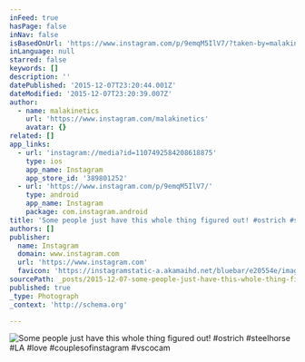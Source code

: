 ```yaml
---
inFeed: true
hasPage: false
inNav: false
isBasedOnUrl: 'https://www.instagram.com/p/9emqM5IlV7/?taken-by=malakinetics'
inLanguage: null
starred: false
keywords: []
description: ''
datePublished: '2015-12-07T23:20:44.001Z'
dateModified: '2015-12-07T23:20:39.007Z'
author:
  - name: malakinetics
    url: 'https://www.instagram.com/malakinetics'
    avatar: {}
related: []
app_links:
  - url: 'instagram://media?id=1107492584208618875'
    type: ios
    app_name: Instagram
    app_store_id: '389801252'
  - url: 'https://www.instagram.com/p/9emqM5IlV7/'
    type: android
    app_name: Instagram
    package: com.instagram.android
title: 'Some people just have this whole thing figured out! #ostrich #steelhorse #LA #love #couplesofinstagram #vscocam'
authors: []
publisher:
  name: Instagram
  domain: www.instagram.com
  url: 'https://www.instagram.com'
  favicon: 'https://instagramstatic-a.akamaihd.net/bluebar/e20554e/images/ico/favicon.ico'
sourcePath: _posts/2015-12-07-some-people-just-have-this-whole-thing-figured-out-ostrich.md
published: true
_type: Photograph
_context: 'http://schema.org'

---
```

![Some people just have this whole thing figured out! #ostrich #steelhorse #LA #love #couplesofinstagram #vscocam](https://s3-us-west-2.amazonaws.com/the-grid-img/p/f3390a7ea1121d74e08fb9a006144411d61fa1ea.jpg)